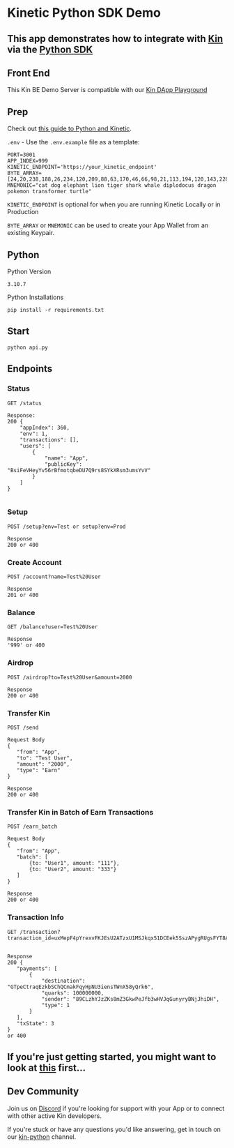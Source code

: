 # Kinetic Python SDK Demo


## This app demonstrates how to integrate with [Kin](https://developer.kin.org/) via the [Python SDK](https://github.com/kin-labs/kinetic-python-sdk)



## Front End
This Kin BE Demo Server is compatible with our [Kin DApp Playground](https://github.com/kin-starters/kin-dapp-playground)

## Prep
Check out [this guide to Python and Kinetic](https://developer.kin.org/docs/developers/python).

`.env` - Use the `.env.example` file as a template:
```
PORT=3001
APP_INDEX=999
KINETIC_ENDPOINT='https://your_kinetic_endpoint' 
BYTE_ARRAY=[24,20,238,188,26,234,120,209,88,63,170,46,66,98,21,113,194,120,143,228,231,37,91,0,242,32,180,99,243,179,57,144,11,233,235,235,203,20,105,33,47,140,152,253,12,148,72,175,141,253,242,110,225,110,21,211,118,87,99,99,99,99,99,99]
MNEMONIC="cat dog elephant lion tiger shark whale diplodocus dragon pokemon transformer turtle"
```

`KINETIC_ENDPOINT` is optional for when you are running Kinetic Locally or in Production

`BYTE_ARRAY` or `MNEMONIC` can be used to create your App Wallet from an existing Keypair.

## Python

Python Version
```
3.10.7
```

Python Installations

```
pip install -r requirements.txt
```

## Start

```
python api.py
```

## Endpoints
### Status
```
GET /status

Response:
200 {
    "appIndex": 360,
    "env": 1,
    "transactions": [],
    "users": [
        {
            "name": "App",
            "publicKey": "BsiFeVHeyYv56rBfmotqbeDU7Q9rs8SYkXRsm3umsYvV"
        }
    ]
}


```

### Setup
 ```
 POST /setup?env=Test or setup?env=Prod

Response
200 or 400
```
### Create Account
 ```
 POST /account?name=Test%20User

Response
201 or 400
```
### Balance
 ```
 GET /balance?user=Test%20User

Response
'999' or 400
```
### Airdrop
 ```
 POST /airdrop?to=Test%20User&amount=2000

Response
200 or 400
```
### Transfer Kin
 ```
 POST /send

 Request Body
 {
    "from": "App",
    "to": "Test User",
    "amount": "2000",
    "type": "Earn"
}

Response
200 or 400
```
### Transfer Kin in Batch of Earn Transactions
 ```
 POST /earn_batch

 Request Body
 {
    "from": "App",
    "batch": [
        {to: "User1", amount: "111"}, 
        {to: "User2", amount: "333"}
    ]
}

Response
200 or 400
```
### Transaction Info
 ```
 GET /transaction?transaction_id=uxMepF4pYrexvFKJEsU2ATzxU1MSJkqx51DCEek5SszAPygRUgsFYT8Ai6yJYLyKBJuqTd4sBnsC9wDWpCFWXi4


Response
200 {
    "payments": [
        {
            "destination": "GTpeCtraqEzkbSChQCmakFqyHpNU3iensTWnX58yQrk6",
            "quarks": 100000000,
            "sender": "89CLzhYJzZKs8mZ3GkwPeJfb3wHVJqGunyryBNjJhiDH",
            "type": 1
        }
    ],
    "txState": 3
} 
or 400
```

## If you're just getting started, you might want to look at [this](https://developer.kin.org/docs/developers) first...

## Dev Community
Join us on [Discord](https://discord.com/invite/kdRyUNmHDn) if you're looking for support with your App or to connect with other active Kin developers.

If you're stuck or have any questions you'd like answering, get in touch on our [kin-python](https://discord.com/channels/808859554997469244/811117079268818964) channel.
